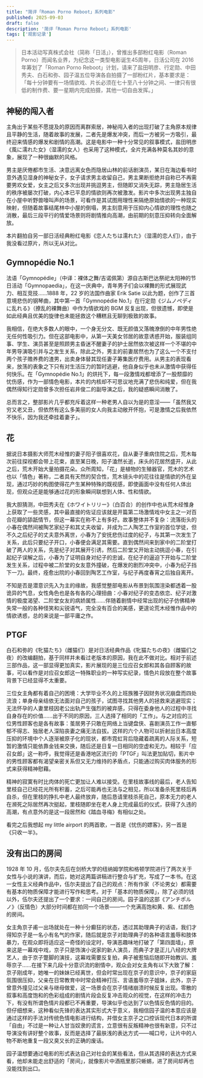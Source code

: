 ```yaml
---
title: "简评「Roman Porno Reboot」系列电影"
published: 2025-09-03
draft: false
description: '简评「Roman Porno Reboot」系列电影'
tags: ['观影记录']
---
```


> 日本活动写真株式会社（简称「日活」），曾推出多部粉红电影（Roman Porno）而闻名业界，为纪念这一类型电影诞生45周年，日活公司在 2016 年筹划了「Roman Porno Reboot」计划，请来了盐田明彦、行定勋、中田秀夫、白石和弥、园子温五位导演各自拍摄了一部粉红片，基本要求是：「每十分钟要有一场情欲戏、片长必须在七十至八十分钟之间、一律只有很低的制作费、要一星期内完成拍摄，其他一切自由发挥。」

## 神秘的闯入者

主角出于某些不愿提及的原因而离群索居，神秘闯入者的出现打破了主角原本规律且平静的生活，随着故事的发展，二者先是爆发冲突，而后一方被另一方吸引，最终迎来情感的爆发和剧情的高潮。这是电影中一种十分常见的叙事模式，盐田明彦《風に濡れた女》（湿濡的女人）也采用了这种模式，全片充满各种莫名其妙的意象，展现了一种很幽默的风格。

男主是厌倦都市生活、决意远离女色而隐居山林的前话剧演员，某日在海边看书时意外遇见湿身的神秘女子，女子请求男主收留自己，男主果断拒绝并自称已不再需要男欢女爱，女主之后又多次出现并挑逗男主，但随即又消失无踪，男主隐居生活的秩序被屡次打破，内心本已平息的情欲则再次被激发。影片中多次出现男主独自在小屋中听野兽嚎叫声的场景，可看作是其试图用理性来隔绝原始情欲的一种现实映射，但随着故事结尾林中小屋的倒塌，男主刻意用于压抑内心情欲的理性也随之消散，最后三段平行的情爱场景则将剧情推向高潮，由前期的刻意压抑转向全面解放。

本片翻拍自另一部日活经典粉红电影《恋人たちは濡れた》（湿濡的恋人们），由于我没看过原片，所以无从对比。

## Gymnopédie No.1

法语「Gymnopédie」（中译：裸体之舞/吉诺佩第）源自古斯巴达祭祀太阳神的节日活动「Gymnopaedia」，在这一庆典中，青年男子们会以裸舞的形式展现武力、相互竞技……1888 年，22 岁的法国作曲家 Erik Satie 以此为题，创作了三首意境悲伤的钢琴曲，其中第一首「Gymnopédie No.1」在行定勋《ジムノペディに乱れる》（撩乱的裸舞曲）中作为情欲戏的 BGM 反复出现，但很遗憾，即使是如此经典且优美的旋律也未能拯救这个糟糕且无聊到极致的故事。

我相信，在绝大多数人的眼中，一个身无分文、既无颜值又落魄潦倒的中年男性绝无任何性吸引力。但在这部电影中，从第一天美女邻居的故意诱惑开始，服装组同事、学生、演员甚至是照顾男主昏迷不醒妻子的护士居然依次被这样一个不堪的中年男导演吸引并与之发生关系，除此之外，男主的前妻居然也为了这么一个不支付两个孩子赡养费的渣男，出卖身体替其现任妻子筹集医疗费用。从男主的表现看来，放荡的表象之下只有对生活压力的暂时逃避，他自身似乎也未从激情中获得任何快乐。在「Gymnopédie No.1」的烘托下，每一段激情戏都增添了一股颓靡的忧伤感，作为一部情色电影，本片的内核却不可思议地充满了悲伤和纯爱，但在我偶然得知行定勋曾多次担任岩井俊二的副导演之后，我的疑惑瞬间消散了。

总而言之，整部影片几乎都充斥着这样一种老男人自以为是的意淫——「虽然我又穷又老又丑，但依然有这么多美丽的女人向我主动敞开怀抱，可是激情之后我依然不快乐，因为我还牵挂着妻子」。

## 花

据说日本摄影大师荒木经惟的妻子阳子很喜欢花，自从妻子重病住院之后，荒木每次前往探视都会带上花束，直至某日晚，阳子溘然长逝，床头的花居然盛开，从此之后，荒木开始大量拍摄花朵。众所周知，「花」是植物的生殖器官，荒木的艺术也以「情色」著称，二者具有天然的契合性，荒木镜头中的花往往是情欲的外在呈现，通过巧妙的构图使得花产生某种特殊的既视感，即使画面中没有任何人体出现，但观众还是能够通过花的形象瞬间联想到人体、性和情欲。

我大胆猜测，中田秀夫在《ホワイトリリー》（白百合）的创作中也从荒木经惟身上获取了一些灵感，其中最直接的佐证应该就是开篇第二场激情戏中女主之一对百合花瓣的舔舐情节，但这一幕实在称不上有多好。故事整体并不复杂：流落街头的小春在偶然间被陶艺家纪子和其丈夫收留，并成为二人陶艺工作室的首位学徒，但不久之后纪子的丈夫意外离世，小春为了安抚悲伤过度的纪子，与其第一次发生了关系，此后只要纪子开口，小春便会满足其需要。直到偶然间来到家中的二阶堂打破了两人的关系，先是纪子对其展开引诱，然后二阶堂又开始主动挑逗小春，在引起纪子误解之后，小春为了证明自身对纪子的忠诚，在纪子的逼迫下开始与二阶堂发生关系，过程中被二阶堂的女友意外撞破，在爆发的剧烈冲突中，小春为纪子挡下一刀。最终，痊愈出院的小春回到陶艺工作室，与纪子再度春宵之后独自离开。

不知是否是潜意识先入为主的缘故，我感觉整部电影从布景到氛围渲染都透着一股诡异的气息，女性角色也是各有各的心理扭曲：小春对纪子的变态依恋、纪子对激情的极度渴望、二阶堂女友的病娇属性……伴随着剧情中经常出现的纪子仿佛精神失常一般的各种怪笑和尖锐语气，完全没有百合的美感，更遑论荒木经惟作品中的情欲诱惑，总的来说是一部平庸之作。

## PTGF

白石和弥的《牝猫たち》（雌猫们）是对日活经典作品《牝猫たちの夜》（雌猫们之夜）的改编翻拍，基于同样并未看过老版本的原因，我在此不做对比。相对于前述三部作品，这一部显得更加真实，影片展现的是三位应召女郎和其各自顾客的故事，可以看作是对应召女郎这一特殊职业的一种写实纪录，情色片段放在整个故事背景下已经显得不太重要。

三位女主角都有着自己的困境：大学毕业不久的上班族雅子因财务状况崩盘而四处流浪；单身母亲结依无法面对自己的孩子，试图寻找其他男人的拯救来逃避现实；无法怀孕的人妻里枝因老公出轨产生强烈的被弃感，只得在委身他人的过程中寻找自身存在的价值……出于不同的原因，三人选择了相同的「工作」。与之对应的三位男性顾客也是各有故事：茧居男子只敢在网络上当键盘侠、喜剧演员工作一直郁郁不得志、独居老人深陷丧妻之痛无法自拔。这样的六个人物可以折射出日本高度压抑的环境中个人逐渐被原子化的现状，都市霓虹背后隐藏着疏离的人际关系，短暂的激情只能依靠金钱来交换，随后还是日复一日相同的空虚和无力。相较于「应召女郎」这一称呼，我觉得还是香港地区流行的「PTGF」叫法更加贴切，影片中的男性顾客都有渴望亲密关系但又无力维持的矛盾点，只能通过购买肉体服务的形式来获得精神慰藉。

精神的寂寞有时比肉体的死亡更加让人难以接受。在里枝故事线的最后，老人告知里枝自己已经花光所有积蓄，之后可能再也无法与之相见，所以准备杀死里枝后再自杀，但在里枝的挣扎中老人最终放弃，随后恳请里枝杀死自己，原本无力的老人在濒死之际居然再次挺起，里枝随即坐在老人身上完成最后的仪式，获得了久违的高潮，有点意外的是这一段居然和《踏血寻梅》有相似之处。

看完之后我想起 my little airport 的两首歌，一首是《忧伤的嫖客》，另一首是《只收一半》。

## 没有出口的房间

1928 年 10 月，伍尔夫先后在剑桥大学的纽纳姆学院和格顿学院进行了两次关于女性与小说的演讲，而后，她对这两篇讲稿进行整合与扩充，写成了一本书。在这一女性主义经典作品中，伍尔夫提出了自己的观点：所有作家（不论男女）都需要有基本的物质保障才能进行写作和思考。对于「基本的物质保障」，除了必须的钱以外，伍尔夫还提出了一个要求：一间自己的房间。园子温的这部《アンチポルノ》（反情色）大部分时间都在拍同一个场景——一个充满高饱和黄、紫、红颜色的房间。

女主角京子甫一出场就处在一种十分癫狂的状态，透过其助理典子的话语，我们才得知京子是一名小有名气的作家，随后就是京子对助理典子的各种语言羞辱和肢体暴力，在观众即将适应这一奇怪的设定时，导演恶趣味地打破了「第四面墙」，原来这是一幕戏中戏，京子只是饰演小说家的新人演员，而典子才是正儿八经的大牌艺人，由于京子蹩脚的演技，这幕戏需要反复拍，典子被惹恼后随即开始教训、羞辱京子……在接下来几段十分意识流的剧情中，观众会对女主角有以下大致了解：京子刚成年，她唯一的妹妹已经离世，但会时常出现在京子的意识中，京子的家庭氛围很压抑，父亲在日常教育中时常会精神打压、言语羞辱京子姐妹，此外，京子曾意外撞见过父亲与继母做爱，这一场景会在京子情绪崩溃时候反复出现。零散的叙事和高度饱和的色彩组成的剧情片段会反复冲击观众的视觉，在这样的冲击力下，有没有所谓色情片段都已不再重要，导演似乎也达到了以色情反色情的目的。但仔细想来，这种看似先锋的表达其实形式大于意义，我相信园子温的本意应该是通过这样的手法对传统色情电影进行结构，并借女主京子之口控诉现代日本的所谓「自由」不过是一种让人甘当奴隶的谎言，立意很有反叛精神也很有新意，只不过导演没有讲好整个故事，反而是选择了最肤浅的表达方式——喊口号，让片中的人物不断地重复一段又臭又长的正确的废话。

园子温想要通过电影的形式表达自己对社会的某些看法，但从其选择的表达方式来看，他却未能走出舒适的「房间」，就像影片中酒瓶里那只蜥蜴，进了房间却再也没能找到出口。
